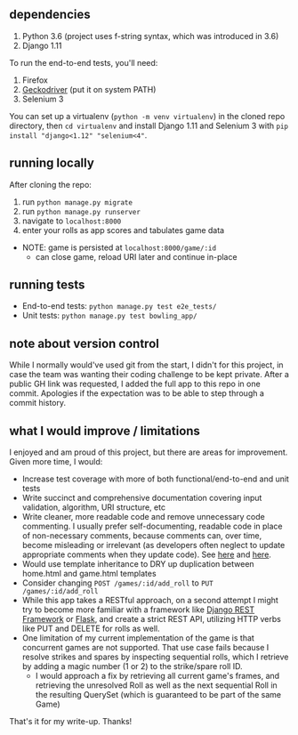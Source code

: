 ## dependencies
1. Python 3.6 (project uses f-string syntax, which was introduced in 3.6)
2. Django 1.11

To run the end-to-end tests, you'll need:
1. Firefox
2. [Geckodriver](https://github.com/mozilla/geckodriver/releases) (put it on system PATH)
3. Selenium 3

You can set up a virtualenv (```python -m venv virtualenv```) in the cloned repo directory, then ```cd virtualenv``` and install Django 1.11 and Selenium 3 with ```pip install "django<1.12" "selenium<4"```.

## running locally
After cloning the repo:
  1. run ```python manage.py migrate```
  2. run ```python manage.py runserver```
  3. navigate to ```localhost:8000```
  4. enter your rolls as app scores and tabulates game data
* NOTE: game is persisted at ```localhost:8000/game/:id```
  * can close game, reload URI later and continue in-place
  
## running tests
* End-to-end tests: ```python manage.py test e2e_tests/```
* Unit tests: ```python manage.py test bowling_app/```

## note about version control
While I normally would've used git from the start, I didn't for this project, in case the team was wanting their coding challenge to be kept private. After a public GH link was requested, I added the full app to this repo in one commit. Apologies if the expectation was to be able to step through a commit history. 

## what I would improve / limitations
I enjoyed and am proud of this project, but there are areas for improvement. Given more time, I would:
* Increase test coverage with more of both functional/end-to-end and unit tests
* Write succinct and comprehensive documentation covering input validation, algorithm, URI structure, etc
* Write cleaner, more readable code and remove unnecessary code commenting. I usually prefer self-documenting, readable code in place of non-necessary comments, because comments can, over time, become misleading or irrelevant (as developers often neglect to update appropriate comments when they update code). See [here](https://www.informit.com/articles/article.aspx?p=1326509) and [here](https://stackoverflow.com/questions/209015/what-is-self-documenting-code-and-can-it-replace-well-documented-code#209089).
* Would use template inheritance to DRY up duplication between home.html and game.html templates
* Consider changing ```POST /games/:id/add_roll``` to ```PUT /games/:id/add_roll```
* While this app takes a RESTful approach, on a second attempt I might try to become more familiar with a framework like [Django REST Framework](http://www.django-rest-framework.org/) or [Flask](http://flask.pocoo.org/), and create a strict REST API, utilizing HTTP verbs like PUT and DELETE for rolls as well.
* One limitation of my current implementation of the game is that concurrent games are not supported. That use case fails because I resolve strikes and spares by inspecting sequential rolls, which I retrieve by adding a magic number (1 or 2) to the strike/spare roll ID. 
  * I would approach a fix by retrieving all current game's frames, and retrieving the unresolved Roll as well as the next sequential Roll in the resulting QuerySet (which is guaranteed to be part of the same Game)
  
That's it for my write-up. Thanks!
